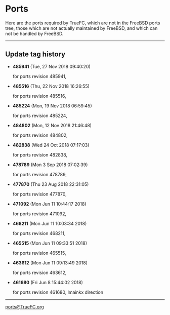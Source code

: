 # Ports 

Here are the ports required by TrueFC, which are not in the FreeBSD ports tree, those 
which are not actually maintained by FreeBSD, and which can not be handled by FreeBSD. 

--- 

## Update tag history

* **485941** (Tue, 27 Nov 2018 09:40:20)

	for ports revision 485941,

* **485516** (Thu, 22 Nov 2018 16:26:55)

	for ports revision 485516,

* **485224** (Mon, 19 Nov 2018 06:59:45)

	for ports revision 485224,

* **484802** (Mon, 12 Nov 2018 21:46:48)

	for ports revision 484802,

* **482838** (Wed 24 Oct 2018 07:17:03)

	for ports revision 482838,

* **478789** (Mon 3 Sep 2018 07:02:39)

	for ports revision 478789,

* **477870** (Thu 23 Aug 2018 22:31:05)

	for ports revision 477870,

* **471092** (Mon Jun 11 10:44:17 2018)

	for ports revision 471092,

* **468211** (Mon Jun 11 10:03:34 2018)

	for ports revision 468211,

* **465515** (Mon Jun 11 09:33:51 2018)

	for ports revision 465515,

* **463612** (Mon Jun 11 09:13:49 2018)

	for ports revision 463612,

* **461680** (Fri Jun 8 15:44:02 2018)

	for ports revision 461680,
	lmainkx direction 


--- 

ports@TrueFC.org
